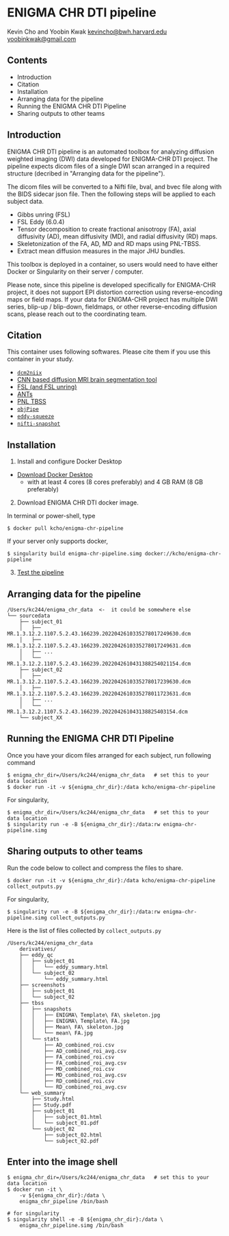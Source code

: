 # ENIGMA CHR DTI pipeline

Kevin Cho and Yoobin Kwak
kevincho@bwh.harvard.edu
yoobinkwak@gmail.com


## Contents
- Introduction
- Citation
- Installation
- Arranging data for the pipeline
- Running the ENIGMA CHR DTI Pipeline
- Sharing outputs to other teams


## Introduction

ENIGMA CHR DTI pipeline is an automated toolbox for analyzing diffusion weighted imaging (DWI) data developed for ENIGMA-CHR DTI project. The pipeline expects dicom files of a single DWI scan arranged in a required structure (decribed in "Arranging data for the pipeline").

The dicom files will be converted to a Nifti file, bval, and bvec file along with the BIDS sidecar json file. Then the following steps will be applied to each subject data.
- Gibbs unring (FSL)
- FSL Eddy (6.0.4)
- Tensor decomposition to create fractional anisotropy (FA), axial diffusivity (AD), mean diffusivity (MD), and radial diffusivity (RD) maps.
- Skeletonization of the FA, AD, MD and RD maps using PNL-TBSS.
- Extract mean diffusion measures in the major JHU bundles.

This toolbox is deployed in a container, so users would need to have either Docker or Singularity on their server / computer.

Please note, since this pipeline is developed specifically for ENIGMA-CHR project, it does not support EPI distortion correction using reverse-encoding maps or field maps. If your data for ENIGMA-CHR project has multiple DWI series, blip-up / blip-down, fieldmaps, or other reverse-encoding diffusion scans, please reach out to the coordinating team.


## Citation

This container uses following softwares. Please cite them if you use this container in your study.

- [`dcm2niix`](https://github.com/rordenlab/dcm2niix)
- [CNN based diffusion MRI brain segmentation tool](https://github.com/pnlbwh/CNN-Diffusion-MRIBrain-Segmentation)
- [FSL (and FSL unring)](https://fsl.fmrib.ox.ac.uk/)
- [ANTs](https://github.com/ANTsX/ANTs)
- [PNL TBSS](https://github.com/pnlbwh/TBSS)
- [`objPipe`](https://github.com/kcho/objPipe)
- [`eddy-squeeze`](https://github.com/pnlbwh/eddy-squeeze)
- [`nifti-snapshot`](https://github.com/pnlbwh/nifti-snapshot)



## Installation

1. Install and configure Docker Desktop

- [Download Docker Desktop](https://www.docker.com/products/docker-desktop/)
    - with at least 4 cores (8 cores preferably) and 4 GB RAM (8 GB preferably)


2. Download ENIGMA CHR DTI docker image.

In terminal or power-shell, type
```
$ docker pull kcho/enigma-chr-pipeline
```


If your server only supports docker,
```
$ singularity build enigma-chr-pipeline.simg docker://kcho/enigma-chr-pipeline
```


3. [Test the pipeline](how_to_test_pipeline.md)


## Arranging data for the pipeline

```
/Users/kc244/enigma_chr_data  <-  it could be somewhere else
└── sourcedata
    ├── subject_01
    │   ├── MR.1.3.12.2.1107.5.2.43.166239.2022042610335278017249630.dcm
    │   ├── MR.1.3.12.2.1107.5.2.43.166239.2022042610335278017249631.dcm
    │   ├── ...
    │   └── MR.1.3.12.2.1107.5.2.43.166239.2022042610431388254021154.dcm
    ├── subject_02
    │   ├── MR.1.3.12.2.1107.5.2.43.166239.2022042610335278017239630.dcm
    │   ├── MR.1.3.12.2.1107.5.2.43.166239.2022042610335278011723631.dcm
    │   ├── ...
    │   └── MR.1.3.12.2.1107.5.2.43.166239.202204261043138825403154.dcm
    └── subject_XX
```



## Running the ENIGMA CHR DTI Pipeline

Once you have your dicom files arranged for each subject, run following command

```
$ enigma_chr_dir=/Users/kc244/enigma_chr_data   # set this to your data location
$ docker run -it -v ${enigma_chr_dir}:/data kcho/enigma-chr-pipeline
```

For singularity,
```
$ enigma_chr_dir=/Users/kc244/enigma_chr_data   # set this to your data location
$ singularity run -e -B ${enigma_chr_dir}:/data:rw enigma-chr-pipeline.simg
```


## Sharing outputs to other teams

Run the code below to collect and compress the files to share.
```
$ docker run -it -v ${enigma_chr_dir}:/data kcho/enigma-chr-pipeline collect_outputs.py
```

For singularity,
```
$ singularity run -e -B ${enigma_chr_dir}:/data:rw enigma-chr-pipeline.simg collect_outputs.py
```

Here is the list of files collected by `collect_outputs.py`

```
/Users/kc244/enigma_chr_data
    derivatives/
    ├── eddy_qc
    │   ├── subject_01
    │   │   └── eddy_summary.html
    │   └── subject_02
    │       └── eddy_summary.html
    ├── screenshots
    │   ├── subject_01
    │   └── subject_02
    ├── tbss
    │   ├── snapshots
    │   │   ├── ENIGMA\ Template\ FA\ skeleton.jpg
    │   │   ├── ENIGMA\ Template\ FA.jpg
    │   │   ├── Mean\ FA\ skeleton.jpg
    │   │   └── mean\ FA.jpg
    │   └── stats
    │       ├── AD_combined_roi.csv
    │       ├── AD_combined_roi_avg.csv
    │       ├── FA_combined_roi.csv
    │       ├── FA_combined_roi_avg.csv
    │       ├── MD_combined_roi.csv
    │       ├── MD_combined_roi_avg.csv
    │       ├── RD_combined_roi.csv
    │       └── RD_combined_roi_avg.csv
    └── web_summary
        ├── Study.html
        ├── Study.pdf
        ├── subject_01
        │   ├── subject_01.html
        │   └── subject_01.pdf
        └── subject_02
            ├── subject_02.html
            └── subject_02.pdf
```


## Enter into the image shell

```
$ enigma_chr_dir=/Users/kc244/enigma_chr_data   # set this to your data location
$ docker run -it \
    -v ${enigma_chr_dir}:/data \
    enigma_chr_pipeline /bin/bash

# for singularity
$ singularity shell -e -B ${enigma_chr_dir}:/data \
    enigma_chr_pipeline.simg /bin/bash
```
